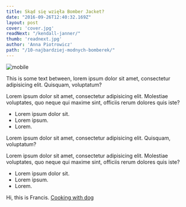 ```yaml
---
title: Skąd się wzięła Bomber Jacket?
date: "2016-09-26T12:40:32.169Z"
layout: post
cover: 'cover.jpg'
readNext: "/kendall-janner/"
thumb: 'readnext.jpg'
author: 'Anna Piotrowicz'
path: "/10-najbardziej-modnych-bomberek/"
---
```


![mobile](mobile.png)

<div react-component-name="SimpleComponent"></div>

This is some text between, lorem ipsum dolor sit amet, consectetur adipisicing elit. Quisquam, voluptatum?

<div react-component-name="PropsComponent" name="Dog"></div>

<div react-component-name="ChildrenComponent">

Lorem ipsum dolor sit amet, consectetur adipisicing elit. Molestiae voluptates, quo neque qui maxime sint, officiis rerum dolores quis iste?

* Lorem ipsum dolor sit.
* Lorem ipsum.
* Lorem.
  
</div>

<div react-component-name="NestedChildrenComponent">

Lorem ipsum dolor sit amet, consectetur adipisicing elit. Quisquam, voluptatum?

<div react-prop-name="text">

Lorem ipsum dolor sit amet, consectetur adipisicing elit. Molestiae voluptates, quo neque qui maxime sint, officiis rerum dolores quis iste?

* Lorem ipsum dolor sit.
* Lorem ipsum.
* Lorem.

</div>

<div react-prop-name="caption">

Hi, this is Francis.
[Cooking with dog](https://www.youtube.com/user/cookingwithdog)

</div>
  
</div>

